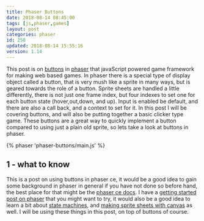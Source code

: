 ```yaml
---
title: Phaser Buttons
date: 2018-08-14 08:45:00
tags: [js,phaser,games]
layout: post
categories: phaser
id: 258
updated: 2018-08-14 15:55:16
version: 1.14
---
```


This post is on [buttons](https://photonstorm.github.io/phaser-ce/Phaser.Button.html) in [phaser](http://phaser.io) that javaScript powered game framework for making web based games. In phaser there is a special type of display object called a button, that is very mush like a sprite in many ways, but is geared towards the role of a button. Sprite sheets are handled a little differently, there is not just one frame index, but four indexes to set one for each button state (hover,out,down, and up). Input is enabled be default, and there are also a call back, and a context to set for it. In this post I will be covering buttons, and will also be putting together a basic clicker type game. These buttons are a great way to quickly implement a button compared to using just a plain old sprite, so lets take a look at buttons in phaser.

<!-- more -->


{% phaser 'phaser-buttons/main.js' %}


## 1 - what to know

This is a post on using buttons in phaser ce, it would be a good idea to gain some background in phaser in general if you have not done so before hand, the best place for that might be the [phaser ce docs](https://photonstorm.github.io/phaser-ce/). I have a [getting started post on phaser](/2017/10/04/phaser-getting-started/) that you might want to try, it would also be a good idea to learn a bit about [state machines](/2017/10/05/phaser-state-manager/), and [making sprite sheets with canvas](/2018/08/04/phaser-sprite-from-canvas/) as well. I will be using these things in this post, on top of buttons of course.

